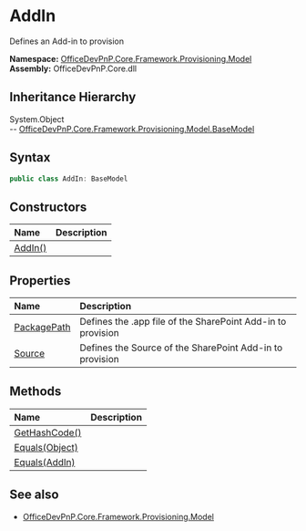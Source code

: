 # AddIn
Defines an Add-in to provision  

**Namespace:** [OfficeDevPnP.Core.Framework.Provisioning.Model](OfficeDevPnP.Core.Framework.Provisioning.Model.md)  
**Assembly:** OfficeDevPnP.Core.dll  
## Inheritance Hierarchy
System.Object  
-- [OfficeDevPnP.Core.Framework.Provisioning.Model.BaseModel](OfficeDevPnP.Core.Framework.Provisioning.Model.BaseModel.md)
## Syntax
```C#
public class AddIn: BaseModel
```
## Constructors
|**Name**|**Description**|
|:-----|:-----|
| [AddIn()](OfficeDevPnP.Core.Framework.Provisioning.Model.AddIn.ctor1.md) | 
## Properties
|**Name**|**Description**|
|:-----|:-----|
| [PackagePath](OfficeDevPnP.Core.Framework.Provisioning.Model.AddIn.PackagePath.md) | Defines the .app file of the SharePoint Add-in to provision
| [Source](OfficeDevPnP.Core.Framework.Provisioning.Model.AddIn.Source.md) | Defines the Source of the SharePoint Add-in to provision
## Methods
|**Name**|**Description**|
|:-----|:-----|
| [GetHashCode()](OfficeDevPnP.Core.Framework.Provisioning.Model.AddIn.1C6872BD.md) | 
| [Equals(Object)](OfficeDevPnP.Core.Framework.Provisioning.Model.AddIn.3520DDBB.md) | 
| [Equals(AddIn)](OfficeDevPnP.Core.Framework.Provisioning.Model.AddIn.29788FDE.md) | 
## See also
- [OfficeDevPnP.Core.Framework.Provisioning.Model](OfficeDevPnP.Core.Framework.Provisioning.Model.md)
